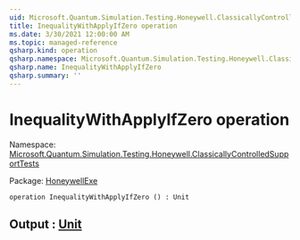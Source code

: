 ```yaml
---
uid: Microsoft.Quantum.Simulation.Testing.Honeywell.ClassicallyControlledSupportTests.InequalityWithApplyIfZero
title: InequalityWithApplyIfZero operation
ms.date: 3/30/2021 12:00:00 AM
ms.topic: managed-reference
qsharp.kind: operation
qsharp.namespace: Microsoft.Quantum.Simulation.Testing.Honeywell.ClassicallyControlledSupportTests
qsharp.name: InequalityWithApplyIfZero
qsharp.summary: ''
---
```


# InequalityWithApplyIfZero operation

Namespace: [Microsoft.Quantum.Simulation.Testing.Honeywell.ClassicallyControlledSupportTests](xref:Microsoft.Quantum.Simulation.Testing.Honeywell.ClassicallyControlledSupportTests)

Package: [HoneywellExe](https://nuget.org/packages/HoneywellExe)




```qsharp
operation InequalityWithApplyIfZero () : Unit
```


## Output : [Unit](xref:microsoft.quantum.lang-ref.unit)

